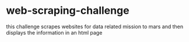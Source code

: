 # web-scraping-challenge

this challenge scrapes websites for data related mission to mars and then displays the information in an html page
